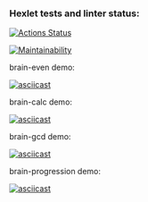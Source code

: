 ### Hexlet tests and linter status:
[![Actions Status](https://github.com/renyash/frontend-project-lvl1/workflows/hexlet-check/badge.svg)](https://github.com/renyash/frontend-project-lvl1/actions)

[![Maintainability](https://api.codeclimate.com/v1/badges/a99a88d28ad37a79dbf6/maintainability)](https://codeclimate.com/github/codeclimate/codeclimate/maintainability)

brain-even demo:

[![asciicast](https://asciinema.org/a/qgOBCb2QtTv3DdEyYUlxlGqn6.png)](https://asciinema.org/a/qgOBCb2QtTv3DdEyYUlxlGqn6)

brain-calc demo:

[![asciicast](https://asciinema.org/a/501387.svg)](https://asciinema.org/a/501387)

brain-gcd demo:

[![asciicast](https://asciinema.org/a/501686.svg)](https://asciinema.org/a/501686)

brain-progression demo:

[![asciicast](https://asciinema.org/a/501992.svg)](https://asciinema.org/a/501992)
